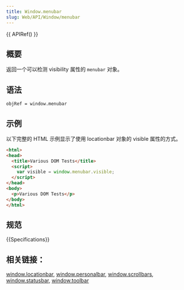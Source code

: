 ```yaml
---
title: Window.menubar
slug: Web/API/Window/menubar
---
```

{{ APIRef() }}

## 概要

返回一个可以检测 visibility 属性的 `menubar` 对象。

## 语法

```plain
objRef = window.menubar
```

## 示例

以下完整的 HTML 示例显示了使用 locationbar 对象的 visible 属性的方式。

```html
<html>
<head>
  <title>Various DOM Tests</title>
  <script>
    var visible = window.menubar.visible;
  </script>
</head>
<body>
  <p>Various DOM Tests</p>
</body>
</html>
```

## 规范

{{Specifications}}

## 相关链接：

[window.locationbar](/en/DOM/window.locationbar), [window.personalbar](/en/DOM/window.personalbar), [window.scrollbars](/en/DOM/window.scrollbars), [window.statusbar](/en/DOM/window.statusbar), [window.toolbar](/en/DOM/window.toolbar)
